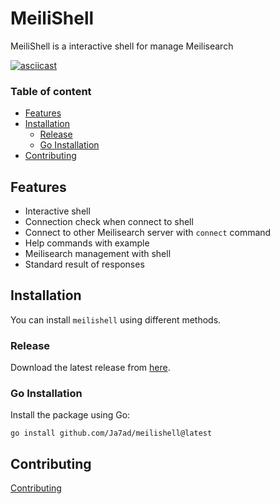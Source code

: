 # MeiliShell
MeiliShell is a interactive shell for manage Meilisearch

[![asciicast](https://asciinema.org/a/670976.svg)](https://asciinema.org/a/670976)

### Table of content

- [Features](#features)
- [Installation](#installation)
  - [Release](#release)
  - [Go Installation](#go-installation)
- [Contributing](#contributing)

## Features

- Interactive shell
- Connection check when connect to shell
- Connect to other Meilisearch server with `connect` command
- Help commands with example
- Meilisearch management with shell
- Standard result of responses

## Installation

You can install `meilishell` using different methods.

### Release

Download the latest release from [here](https://github.com/Ja7ad/meilishell/releases).

### Go Installation

Install the package using Go:

```shell
go install github.com/Ja7ad/meilishell@latest
```

## Contributing

[Contributing](CONTRIBUTING.md)